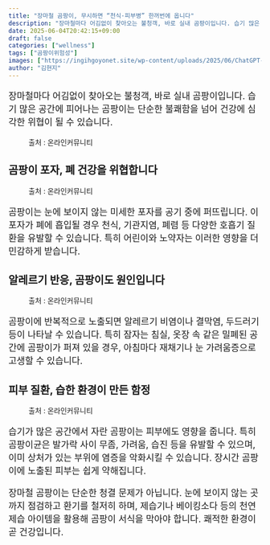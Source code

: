 ```yaml
---
title: "장마철 곰팡이, 무시하면 “천식·피부병” 한꺼번에 옵니다"
description: "장마철마다 어김없이 찾아오는 불청객, 바로 실내 곰팡이입니다. 습기 많은 공간에 피어나는 곰팡이는 단순한 불쾌함을 넘어 건강에 심각한 위협이 될 수 있습니다."
date: 2025-06-04T20:42:15+09:00
draft: false
categories: ["wellness"]
tags: ["곰팡이위험성"]
images: ["https://ingihgoyonet.site/wp-content/uploads/2025/06/ChatGPT-Image-2025년-6월-1일-오후-03_51_19-1024x683.png", "https://ingihgoyonet.site/wp-content/uploads/2025/06/pexels-cnordic-nordic-2147669838-30425668-1024x683.jpg", "https://ingihgoyonet.site/wp-content/uploads/2025/06/pexels-pavel-danilyuk-5996762-1024x684.jpg", "https://ingihgoyonet.site/wp-content/uploads/2025/06/pexels-angela-roma-7479560-1-683x1024.jpg"]
author: "김현지"
---
```


<p style="font-size:18px">장마철마다 어김없이 찾아오는 불청객, 바로 실내 곰팡이입니다. 습기 많은 공간에 피어나는 곰팡이는 단순한 불쾌함을 넘어 건강에 심각한 위협이 될 수 있습니다.</p> <figure ><img src="https://ingihgoyonet.site/wp-content/uploads/2025/06/ChatGPT-Image-2025년-6월-1일-오후-03_51_19-1024x683.png" alt="" style="aspect-ratio:16/9;object-fit:cover"/><figcaption >출처 : 온라인커뮤니티</figcaption></figure> <h2 >곰팡이 포자, 폐 건강을 위협합니다</h2> <figure ><img src="https://ingihgoyonet.site/wp-content/uploads/2025/06/pexels-cnordic-nordic-2147669838-30425668-1024x683.jpg" alt="" style="aspect-ratio:16/9;object-fit:cover"/><figcaption >출처 : 온라인커뮤니티</figcaption></figure> <p style="font-size:18px">곰팡이는 눈에 보이지 않는 미세한 포자를 공기 중에 퍼뜨립니다. 이 포자가 폐에 흡입될 경우 천식, 기관지염, 폐렴 등 다양한 호흡기 질환을 유발할 수 있습니다. 특히 어린이와 노약자는 이러한 영향을 더 민감하게 받습니다.</p> <h2 >알레르기 반응, 곰팡이도 원인입니다</h2> <figure ><img src="https://ingihgoyonet.site/wp-content/uploads/2025/06/pexels-pavel-danilyuk-5996762-1024x684.jpg" alt="" style="aspect-ratio:16/9;object-fit:cover"/><figcaption >출처 : 온라인커뮤니티</figcaption></figure> <p style="font-size:18px">곰팡이에 반복적으로 노출되면 알레르기 비염이나 결막염, 두드러기 등이 나타날 수 있습니다. 특히 잠자는 침실, 옷장 속 같은 밀폐된 공간에 곰팡이가 퍼져 있을 경우, 아침마다 재채기나 눈 가려움증으로 고생할 수 있습니다.</p> <h2 >피부 질환, 습한 환경이 만든 함정</h2> <figure ><img src="https://ingihgoyonet.site/wp-content/uploads/2025/06/pexels-angela-roma-7479560-1-683x1024.jpg" alt="" style="aspect-ratio:16/9;object-fit:cover"/><figcaption >출처 : 온라인커뮤니티</figcaption></figure> <p style="font-size:18px">습기가 많은 공간에서 자란 곰팡이는 피부에도 영향을 줍니다. 특히 곰팡이균은 발가락 사이 무좀, 가려움, 습진 등을 유발할 수 있으며, 이미 상처가 있는 부위에 염증을 악화시킬 수 있습니다. 장시간 곰팡이에 노출된 피부는 쉽게 약해집니다.</p> <p style="font-size:18px">장마철 곰팡이는 단순한 청결 문제가 아닙니다. 눈에 보이지 않는 곳까지 점검하고 환기를 철저히 하며, 제습기나 베이킹소다 등의 천연 제습 아이템을 활용해 곰팡이 서식을 막아야 합니다. 쾌적한 환경이 곧 건강입니다.</p>